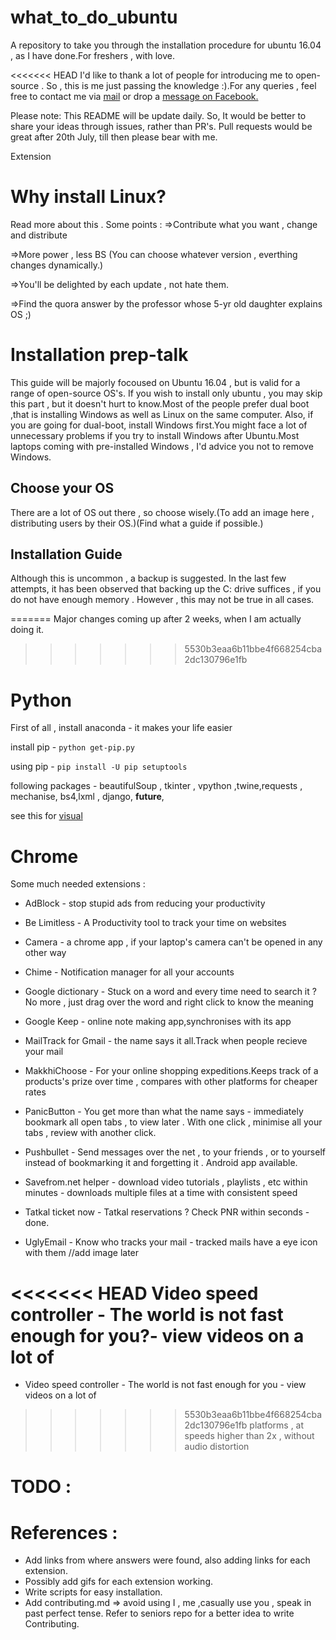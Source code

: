 # what_to_do_ubuntu
A repository to take you through the installation procedure for ubuntu 16.04 , as I have done.For freshers , with love.

<<<<<<< HEAD
I'd like to thank a lot of people for introducing me to open-source . So , this is me just passing the knowledge :).For any queries , feel free to contact me via [mail](mailto:hiwarekaustubh@gmail.com) or drop a [message on Facebook.](facebook.com/kaustubhhiware)

Please note: This README will be update daily. So, It would be better to share your ideas through 
issues, rather than PR's. Pull requests would be great after 20th July, till then please bear with me.

Extension

# Why install Linux?

Read more about this . 
Some points : 
=>Contribute what you want , change and distribute

=>More power , less BS (You can choose whatever version , everthing changes dynamically.)

=>You'll be delighted by each update , not hate them.

=>Find the quora answer by the professor whose 5-yr old daughter explains OS ;)

# Installation prep-talk

This guide will be majorly focoused on Ubuntu 16.04 , but is valid for a range of open-source OS's.
If you wish to install only ubuntu , you may skip this part , but it doesn't hurt to know.Most of the people prefer dual boot ,that is installing Windows as well as Linux on the same computer.
Also, if you are going for dual-boot, install Windows first.You might face a lot of unnecessary problems if you try to install Windows after Ubuntu.Most laptops coming with pre-installed Windows , I'd advice you not to remove Windows.

## Choose your OS

There are a lot of OS out there , so choose wisely.(To add an image here , distributing users by their OS.)(Find what a guide if possible.)

## Installation Guide

Although this is uncommon , a backup is suggested. In the last few attempts, it has been observed that backing up the C: drive suffices , if you do not have enough memory . However , this may not be true in all cases. 


=======
Major changes coming up after 2 weeks, when I am actually doing it.
>>>>>>> 5530b3eaa6b11bbe4f668254cba2dc130796e1fb
# Python 

First of all , install anaconda - it makes your life easier

install pip -  `python get-pip.py`

using pip - `pip install -U pip setuptools`

following packages - beautifulSoup , tkinter , vpython ,twine,requests , mechanise, bs4,lxml
, django, __future__, 

see this for [visual](https://www.youtube.com/watch?v=vszmuxnBBd8)


# Chrome 

Some much needed extensions :

* AdBlock - stop stupid ads from reducing your productivity
 
* Be Limitless - A Productivity tool to track your time on websites

* Camera - a chrome app , if your laptop's camera can't be opened in any other way

* Chime - Notification manager for all your accounts

* Google dictionary - Stuck on a word and every time need to search it ?
No more , just drag over the word and right click to know the meaning

* Google Keep - online note making app,synchronises with its app

* MailTrack for Gmail - the name says it all.Track when people recieve your mail

* MakkhiChoose - For your online shopping expeditions.Keeps track of a products's prize over 
time , compares with other platforms for cheaper rates

* PanicButton - You get more than what the name says - immediately bookmark all open tabs ,
to view later . With one click , minimise all your tabs , review with another click.

* Pushbullet - Send messages over the net , to your friends , or to yourself instead of 
bookmarking it and forgetting it . Android app available.

* Savefrom.net helper - download video tutorials , playlists , etc within minutes - 
	downloads multiple files at a time with consistent speed

* Tatkal ticket now - Tatkal reservations ? Check PNR within seconds -done.

* UglyEmail - Know who tracks your mail - tracked mails have a eye icon with them
//add image later

<<<<<<< HEAD
Video speed controller - The world is not fast enough for you?- view videos on a lot of 
=======
* Video speed controller - The world is not fast enough for you - view videos on a lot of 
>>>>>>> 5530b3eaa6b11bbe4f668254cba2dc130796e1fb
platforms , at speeds higher than 2x , without audio distortion

# TODO : 

# References : 

* Add links from where answers were found, also adding links for each extension.
* Possibly add gifs for each extension working. 
* Write scripts for easy installation.
* Add contributing.md => avoid using I , me ,casually use you , speak in past perfect tense.
	Refer to seniors repo for a better idea to write Contributing.
